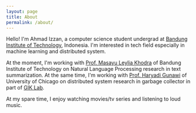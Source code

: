 ```yaml
---
layout: page
title: About
permalink: /about/
---
```


Hello! I'm Ahmad Izzan, a computer science student undergrad at [Bandung Institute of Technology](https://if.stei.itb.ac.id/), Indonesia. I'm interested in tech field especially in machine learning and distributed system.

At the moment, I'm working with [Prof. Masayu Leylia Khodra](https://www.itb.ac.id/staff/view/masayu-leylia-khodra-sqe) of Bandung Institute of Technology on Natural Language Processing research in text summarization. At the same time, I'm working with [Prof. Haryadi Gunawi](https://people.cs.uchicago.edu/~haryadi/) of University of Chicago on distributed system research in garbage collector in part of [GIK Lab](https://sites.google.com/site/garudailmukomputer/).

At my spare time, I enjoy watching movies/tv series and listening to loud music.